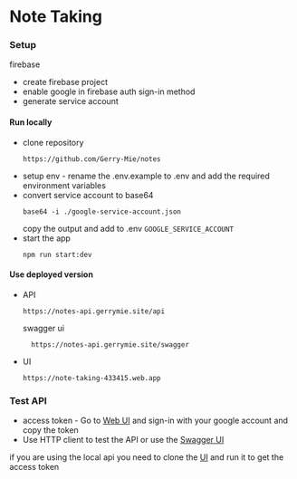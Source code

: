 
# Note Taking

### Setup

firebase
- create firebase project
- enable google in firebase auth sign-in method
- generate service account

#### Run locally
- clone repository 
    ```
    https://github.com/Gerry-Mie/notes
    ```
- setup env - rename the .env.example to .env and add the required environment variables
- convert service  account to base64
    ```shell
    base64 -i ./google-service-account.json
    ```
  copy the output and add to .env `GOOGLE_SERVICE_ACCOUNT` 
- start the app
    ```shell
    npm run start:dev
    ```
#### Use deployed version
- API
    ```
    https://notes-api.gerrymie.site/api
    ```
  swagger ui
  ```
    https://notes-api.gerrymie.site/swagger
    ```
- UI
    ```
    https://note-taking-433415.web.app
    ```
  
### Test API
- access token - 
  Go to [Web UI](https://note-taking-433415.web.app) and sign-in with your google account and copy the token
- Use HTTP client to test the API or use the [Swagger UI](https://notes-api.gerrymie.site/swagger)


if you are using the local api you need to clone the [UI](https://github.com/Gerry-Mie/note-ui) and run it to get the access token
